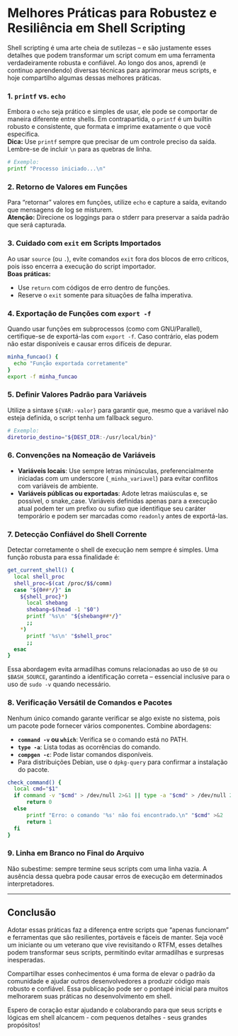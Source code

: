 # Melhores Práticas para Robustez e Resiliência em Shell Scripting

Shell scripting é uma arte cheia de sutilezas – e são justamente esses detalhes que podem transformar um script comum em uma ferramenta verdadeiramente robusta e confiável. Ao longo dos anos, aprendi (e continuo aprendendo) diversas técnicas para aprimorar meus scripts, e hoje compartilho algumas dessas melhores práticas.

### 1. `printf` vs. `echo`
Embora o `echo` seja prático e simples de usar, ele pode se comportar de maneira diferente entre shells. Em contrapartida, o `printf` é um builtin robusto e consistente, que formata e imprime exatamente o que você especifica.  
**Dica:** Use `printf` sempre que precisar de um controle preciso da saída. Lembre-se de incluir `\n` para as quebras de linha.

```bash
# Exemplo:
printf "Processo iniciado...\n"
```

### 2. Retorno de Valores em Funções
Para “retornar” valores em funções, utilize `echo` e capture a saída, evitando que mensagens de log se misturem.  
**Atenção:** Direcione os loggings para o stderr para preservar a saída padrão que será capturada.

### 3. Cuidado com `exit` em Scripts Importados
Ao usar `source` (ou `.`), evite comandos `exit` fora dos blocos de erro críticos, pois isso encerra a execução do script importador.  
**Boas práticas:**
- Use `return` com códigos de erro dentro de funções.
- Reserve o `exit` somente para situações de falha imperativa.

### 4. Exportação de Funções com `export -f`
Quando usar funções em subprocessos (como com GNU/Parallel), certifique-se de exportá-las com `export -f`. Caso contrário, elas podem não estar disponíveis e causar erros difíceis de depurar.

```bash
minha_funcao() {
  echo "Função exportada corretamente"
}
export -f minha_funcao
```

### 5. Definir Valores Padrão para Variáveis
Utilize a sintaxe `${VAR:-valor}` para garantir que, mesmo que a variável não esteja definida, o script tenha um fallback seguro.

```bash
# Exemplo:
diretorio_destino="${DEST_DIR:-/usr/local/bin}"
```

### 6. Convenções na Nomeação de Variáveis
- **Variáveis locais**: Use sempre letras minúsculas, preferencialmente iniciadas com um underscore (`_minha_variavel`) para evitar conflitos com variáveis de ambiente.
- **Variáveis públicas ou exportadas**: Adote letras maiúsculas e, se possível, o snake_case. Variáveis definidas apenas para a execução atual podem ter um prefixo ou sufixo que identifique seu caráter temporário e podem ser marcadas como `readonly` antes de exportá-las.

### 7. Detecção Confiável do Shell Corrente
Detectar corretamente o shell de execução nem sempre é simples. Uma função robusta para essa finalidade é:

```bash
get_current_shell() {
  local shell_proc
  shell_proc=$(cat /proc/$$/comm)
  case "${0##*/}" in
    ${shell_proc}*)
      local shebang
      shebang=$(head -1 "$0")
      printf '%s\n' "${shebang##*/}"
      ;;
    *)
      printf '%s\n' "$shell_proc"
      ;;
  esac
}
```

Essa abordagem evita armadilhas comuns relacionadas ao uso de `$0` ou `$BASH_SOURCE`, garantindo a identificação correta – essencial inclusive para o uso de `sudo -v` quando necessário.

### 8. Verificação Versátil de Comandos e Pacotes
Nenhum único comando garante verificar se algo existe no sistema, pois um pacote pode fornecer vários componentes. Combine abordagens:

- **`command -v` ou `which`**: Verifica se o comando está no PATH.
- **`type -a`**: Lista todas as ocorrências do comando.
- **`compgen -c`**: Pode listar comandos disponíveis.
- Para distribuições Debian, use o `dpkg-query` para confirmar a instalação do pacote.

```bash
check_command() {
  local cmd="$1"
  if command -v "$cmd" > /dev/null 2>&1 || type -a "$cmd" > /dev/null 2>&1 || compgen -c "$cmd" > /dev/null 2>&1; then
      return 0
  else
      printf "Erro: o comando '%s' não foi encontrado.\n" "$cmd" >&2
      return 1
  fi
}
```

### 9. Linha em Branco no Final do Arquivo
Não subestime: sempre termine seus scripts com uma linha vazia. A ausência dessa quebra pode causar erros de execução em determinados interpretadores.

---

## Conclusão

Adotar essas práticas faz a diferença entre scripts que “apenas funcionam” e ferramentas que são resilientes, portáveis e fáceis de manter. Seja você um iniciante ou um veterano que vive revisitando o RTFM, esses detalhes podem transformar seus scripts, permitindo evitar armadilhas e surpresas inesperadas.

Compartilhar esses conhecimentos é uma forma de elevar o padrão da comunidade e ajudar outros desenvolvedores a produzir código mais robusto e confiável. Essa publicação pode ser o pontapé inicial para muitos melhorarem suas práticas no desenvolvimento em shell. 

Espero de coração estar ajudando e colaborando para que seus scripts e lógicas em shell alcancem - com pequenos detalhes - seus grandes propósitos!

